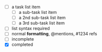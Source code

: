 - [ ] a task list item
	- [ ] a sub-task list item
	- [ ] a 2nd sub-task list item
	- [ ] a 3rd sub-task list item
- [ ] list syntax required
- [ ] normal **formatting**, @mentions, #1234 refs
- [ ] incomplete
- [x] completed

